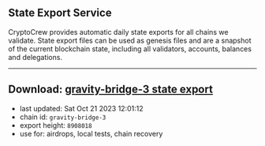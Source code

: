 ## State Export Service
CryptoCrew provides automatic daily state exports for all chains we validate. State export files can be used as genesis files and are a snapshot of the current blockchain state, including all validators, accounts, balances and delegations.

---
**Download: [gravity-bridge-3 state export](https://dl.ccvalidators.com/SERVICE/gravitybridge/gravity-bridge-3_export_8908018.json)**
---

- last updated: Sat Oct 21 2023 12:01:12
- chain id: `gravity-bridge-3`
- export height: `8908018`
- use for: airdrops, local tests, chain recovery
